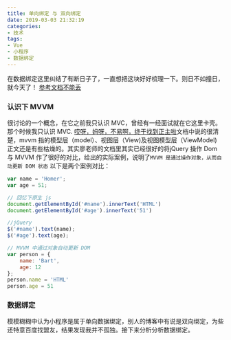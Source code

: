 ```yaml
---
title: 单向绑定 与 双向绑定
date: 2019-03-03 21:32:19
categories:
- 技术
tags:
- Vue
- 小程序
- 数据绑定
---
```

在数据绑定这里纠结了有断日子了，一直想把这块好好梳理一下。则日不如撞日，就今天了！
[参考文档不能丢](https://www.liaoxuefeng.com/wiki/001434446689867b27157e896e74d51a89c25cc8b43bdb3000/001475449022563a6591e6373324d1abd93e0e3fa04397f000)
### 认识下 MVVM
很讨论的一个概念，在它之前我只认识 MVC，曾经有一经面试就在它这里卡壳。那个时候我只认识 MVC.
[哎呀，妈呀，不易啊，终于找到正主啦](https://docs.microsoft.com/zh-cn/windows/uwp/data-binding/data-binding-and-mvvm)文档中说的很清楚，mvvm 指的模型层（model）、视图层（View)及视图模型层（ViewModel)
正文还是有些枯燥的。其实廖老师的文档里其实已经很好的将jQuery 操作 Dom 与 MVVM 作了很好的对比，给出的实际案例，说明了`MVVM 是通过操作对象，从而自动更新 DOM 状态`
以下是两个案例对比：
```javascript
var name = 'Homer';
var age = 51;

// 回忆下原生 js
document.getElementById('#name').innerText('HTML')
document.getElementById('#age').innerText('51')

//jQuery
$('#name').text(name);
$('#age').text(age);
```
```javascript
// MVVM 中通过对象自动更新 DOM
var person = {
    name: 'Bart',
    age: 12
};
person.name = 'HTML'
person.age = 51
```
### 数据绑定
模模糊糊中认为小程序是属于单向数据绑定，别人的博客中有说是双向绑定，为些还特意百度找盟友，结果发现我并不孤独。接下来分析分析数据绑定。
